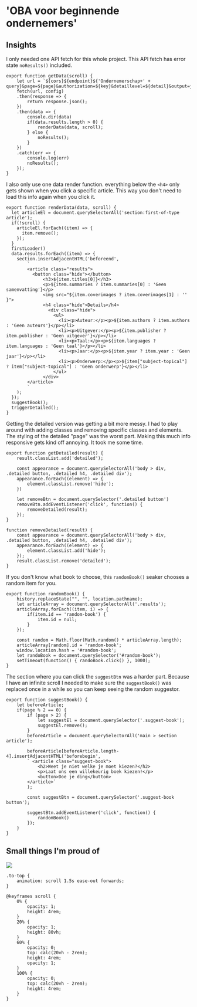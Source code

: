 # 'OBA voor beginnende ondernemers'

## Insights

I only needed one API fetch for this whole project. This API fetch has error state `noResults()` included.

```
export function getData(scroll) { 
    let url = `${cors}${endpoint}${'Ondernemerschap+' + query}&page=${page}&authorization=${key}&detaillevel=${detail}&output=json`;
    fetch(url, config)
    .then(response => {
        return response.json();
    })
    .then(data => {
        console.dir(data)
        if(data.results.length > 0) {
            renderData(data, scroll);
        } else {
            noResults();
        }
    })
    .catch(err => {
        console.log(err)
        noResults();
    });
}
```

I also only use one data render function. everything below the `<h4>` only gets shown when you click a specific article. This way you don't need to load this info again when you click it.

```
export function renderData(data, scroll) {
  let articleEl = document.querySelectorAll('section:first-of-type article');
  if(!scroll) {
    articleEl.forEach((item) => {
      item.remove();
    });
  }
  firstLoader()
  data.results.forEach((item) => {
    section.insertAdjacentHTML('beforeend', 
        `
        <article class="results">
          <button class="hide"></button>
              <h3>${item.titles[0]}</h3>
              <p>${item.summaries ? item.summaries[0] : 'Geen samenvatting'}</p>
              <img src="${item.coverimages ? item.coverimages[1] : '' }">
              <h4 class="hide">Details</h4>
                <div class="hide">
                  <ul>
                    <li><p>Auteur:</p><p>${item.authors ? item.authors : 'Geen auteurs'}</p></li>
                    <li><p>Uitgever:</p><p>${item.publisher ? item.publisher : 'Geen uitgever'}</p></li>
                    <li><p>Taal:</p><p>${item.languages ? item.languages : 'Geen taal'}</p></li>
                    <li><p>Jaar:</p><p>${item.year ? item.year : 'Geen jaar'}</p></li>
                    <li><p>Onderwerp:</p><p>${item["subject-topical"] ? item["subject-topical"] : 'Geen onderwerp'}</p></li>
                  </ul>
              </div>
        </article>
        ` 
    );
  });
  suggestBook();
  triggerDetailed();
}
```

Getting the detailed version was getting a bit more messy. I had to play around with adding classes and removing specific classes and elements. The styling of the detailed "page" was the worst part. Making this much info responsive gets kind off annoying. It took me some time.

```
export function getDetailed(result) {
    result.classList.add('detailed');

    const appearance = document.querySelectorAll('body > div, .detailed button, .detailed h4, .detailed div');
    appearance.forEach((element) => {
        element.classList.remove('hide');
    })

    let removeBtn = document.querySelector('.detailed button')
    removeBtn.addEventListener('click', function() {
        removeDetailed(result);
    });
}

function removeDetailed(result) {
    const appearance = document.querySelectorAll('body > div, .detailed button, .detailed h4, .detailed div');
    appearance.forEach((element) => {
        element.classList.add('hide');
    });
    result.classList.remove('detailed');
}
```

If you don't know what book to choose, this `randomBook()` seaker chooses a random item for you.

```
export function randomBook() {
    history.replaceState("", "", location.pathname);
    let articleArray = document.querySelectorAll('.results');
    articleArray.forEach((item, i) => {
        if(item.id == 'random-book') {
            item.id = null;
        }
    });

    const random = Math.floor(Math.random() * articleArray.length);
    articleArray[random].id = 'random-book';
    window.location.hash = '#random-book';
    let randoBook = document.querySelector('#random-book');
    setTimeout(function() { randoBook.click() }, 1000);
}
```

The section where you can click the `suggestBtn` was a harder part. Because I have an infinite scroll I needed to make sure the `suggestBook()` was replaced once in a while so you can keep seeing the random suggestor.

```
export function suggestBook() {
    let beforeArticle;
    if(page % 2 == 0) {
        if (page > 2) {
            let suggestEl = document.querySelector('.suggest-book');
            suggestEl.remove();
        }   
        beforeArticle = document.querySelectorAll('main > section article'); 
    
        beforeArticle[beforeArticle.length-4].insertAdjacentHTML('beforebegin', 
        ` <article class="suggest-book">
            <h2>Weet je niet welke je moet kiezen?</h2>
            <p>Laat ons een willekeurig boek kiezen!</p>
            <button>Doe je ding</button>
        </article>`
        );

        const suggestBtn = document.querySelector('.suggest-book button');

        suggestBtn.addEventListener('click', function() {
            randomBook()
        });
    }
}
```

## Small things I'm proud of

![](img/scrolltotop.gif)

```
.to-top {
    animation: scroll 1.5s ease-out forwards;
}

@keyframes scroll {
    0% {
        opacity: 1; 
        height: 4rem;
    }
    20% {
        opacity: 1; 
        height: 80vh;
    }
    60% {
        opacity: 0;
        top: calc(20vh - 2rem);
        height: 4rem;
        opacity: 1; 
    }
    100% {
        opacity: 0;
        top: calc(20vh - 2rem);
        height: 4rem;
    }
}
```



